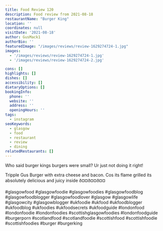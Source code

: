 ```yaml
---
title: Food Review 120
description: Food review from 2021-08-18
restaurantName: "Burger King"
location: ''
coordinates: null
visitDate: '2021-08-18'
author: GusMack1
authorBio: ''
featuredImage: "/images/reviews/review-1629274724-1.jpg"
images:
  - '/images/reviews/review-1629274724-1.jpg'
  - '/images/reviews/review-1629274724-2.jpg'

cons: []
highlights: []
dishes: []
accessibility: []
dietaryOptions: []
bookingInfo:
  phone: ''
  website: ''
  address: ''
  openingHours: ''
tags:
  - instagram
seoKeywords:
  - glasgow
  - food
  - restaurant
  - review
  - dining
relatedRestaurants: []
---
```

Who said burger kings burgers were small? Ur just not doing it right! 

Tripple Gus Burger with extra cheese and bacon. Cos its flame grilled its absolutely delicious and juicy inside ð¤¤ð¤¤ð¤¤

#glasgowfood #glasgowfoodie #glasgowfoodies #glasgowfoodblog #glasgowfoodblogger #glasgowfoodlover #glasgow #glasgowlife #glasgowcity #glasgowblogger #ukfoodie #ukfood #ukfoodblogger #ukfoodblog #ukfoodies #ukfoodsecrets #ukfoodguide #londonfood #londonfoodie #londonfoodies #scottishglasgowfoodies #londonfoodguide #burgerporn #scotlandfood #scotlandfoodie #scottishfood #scottishfoodie #scottishfoodies #burger #burgerking
